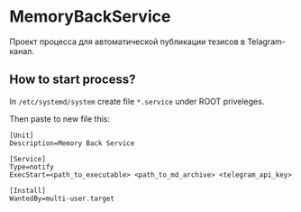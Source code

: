 # MemoryBackService
Проект процесса для автоматической публикации тезисов в Telagram-канал.

## How to start process?

In ```/etc/systemd/system``` create file ```*.service``` under ROOT priveleges.

Then paste to new file this:

```
[Unit]
Description=Memory Back Service

[Service]
Type=notify
ExecStart=<path_to_executable> <path_to_md_archive> <telegram_api_key>

[Install]
WantedBy=multi-user.target
```
